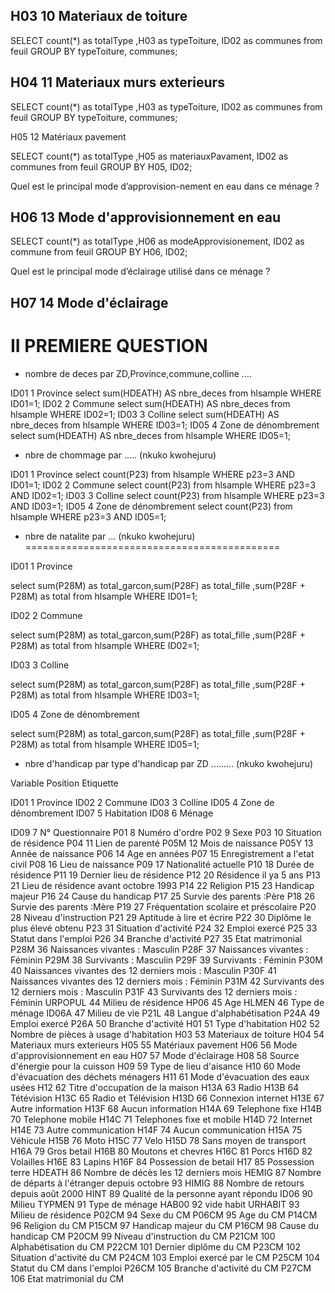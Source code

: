 ## H03		10		Materiaux de toiture

SELECT count(*) as totalType ,H03 as typeToiture,  ID02 as communes from feuil GROUP BY typeToiture,  communes;

## H04		11		Materiaux murs exterieurs

SELECT count(*) as totalType ,H03 as typeToiture,  ID02 as communes from feuil GROUP BY typeToiture,  communes;

H05		12		Matériaux pavement

SELECT count(*) as totalType ,H05 as materiauxPavament,  ID02 as communes from feuil GROUP BY H05,  ID02;


Quel est le principal  mode d’approvision-nement en eau dans ce  ménage ?

## H06		13		Mode d'approvisionnement en eau

SELECT count(*) as totalType ,H06 as modeApprovisionement,  ID02 as commune from feuil GROUP BY H06,  ID02;


Quel est le principal mode d’éclairage utilisé dans ce ménage ?

## H07		14		Mode d'éclairage


II PREMIERE QUESTION
====================
- nombre de deces par ZD,Province,commune,colline ....

ID01	1	Province
select sum(HDEATH) AS nbre_deces from  hlsample WHERE ID01=1;
ID02	2	Commune
select sum(HDEATH) AS nbre_deces from  hlsample WHERE ID02=1;
ID03	3	Colline
select sum(HDEATH) AS nbre_deces from  hlsample WHERE ID03=1;
ID05	4	Zone de dénombrement
select sum(HDEATH) AS nbre_deces from  hlsample WHERE ID05=1;


- nbre de chommage  par ..... (nkuko kwohejuru)

ID01	1	Province
select count(P23) from  hlsample WHERE p23=3 AND ID01=1;
ID02	2	Commune
select count(P23) from  hlsample WHERE p23=3 AND ID02=1;
ID03	3	Colline
select count(P23) from  hlsample WHERE p23=3 AND ID03=1;
ID05	4	Zone de dénombrement
select count(P23) from  hlsample WHERE p23=3 AND ID05=1;


- nbre de natalite par ...  (nkuko kwohejuru)
============================================ 

ID01	1	Province

select sum(P28M) as total_garcon,sum(P28F) as total_fille ,sum(P28F + P28M) as total from hlsample WHERE ID01=1;

ID02	2	Commune

select sum(P28M) as total_garcon,sum(P28F) as total_fille ,sum(P28F + P28M) as total from hlsample WHERE ID02=1;

ID03	3	Colline

select sum(P28M) as total_garcon,sum(P28F) as total_fille ,sum(P28F + P28M) as total from hlsample WHERE ID03=1;

ID05	4	Zone de dénombrement

select sum(P28M) as total_garcon,sum(P28F) as total_fille ,sum(P28F + P28M) as total from hlsample WHERE ID05=1;



- nbre d'handicap par type d'handicap par ZD .........  (nkuko kwohejuru)




Variable	Position	Etiquette

ID01	1	Province
ID02	2	Commune
ID03	3	Colline
ID05	4	Zone de dénombrement
ID07	5	Habitation
ID08	6	Ménage

ID09	7	N° Questionnaire
P01		8	Numéro d'ordre
P02		9	Sexe
P03		10	Situation de résidence
P04		11	Lien de parenté
P05M	12	Mois de naissance
P05Y	13	Année de naissance
P06		14	Age en années
P07		15	Enregistrement a l'etat civil
P08		16	Lieu de naissance
P09		17	Nationalité actuelle
P10		18	Durée de résidence
P11		19	Dernier lieu de résidence
P12		20	Résidence il ya 5 ans
P13		21	Lieu de résidence avant octobre 1993
P14		22	Religion
P15		23	Handicap majeur
P16		24	Cause du handicap
P17		25	Survie des parents :Père
P18		26	Survie des parents :Mère
P19		27	Fréquentation scolaire et préscolaire
P20		28	Niveau d'instruction
P21		29	Aptitude à lire et écrire
P22		30	Diplôme le plus élevé obtenu
P23		31	Situation d'activité
P24		32	Emploi exercé
P25		33	Statut dans l'emploi
P26		34	Branche d'activité
P27		35	Etat matrimonial
P28M	36	Naissances vivantes : Masculin
P28F	37	Naissances vivantes : Féminin
P29M	38	Survivants : Masculin
P29F	39	Survivants : Féminin
P30M	40	Naissances vivantes des 12 derniers mois : Masculin
P30F	41	Naissances vivantes des 12 derniers mois : Féminin
P31M	42	Survivants des 12 derniers mois : Masculin
P31F	43	Survivants des 12 derniers mois : Féminin
URPOPUL	44	Milieu de résidence
HP06	45	Age
HLMEN	46	Type de ménage
ID06A	47	Milieu de vie
P21L	48	Langue d'alphabétisation
P24A	49	Emploi exercé
P26A	50	Branche d'activité
H01		51	Type d'habitation
H02		52	Nombre de pièces à usage d'habitation
H03		53	Materiaux de toiture
H04		54	Materiaux murs exterieurs
H05		55	Matériaux pavement
H06		56	Mode d'approvisionnement en eau
H07		57	Mode d'éclairage
H08		58	Source d'énergie pour la cuisson
H09		59	Type de lieu d'aisance
H10		60	Mode d'évacuation des déchets ménagers
H11		61	Mode d'évacuation des eaux usées
H12		62	Titre d'occupation de la maison
H13A	63	Radio
H13B	64	Tétévision
H13C	65	Radio et Télévision
H13D	66	Connexion internet
H13E	67	Autre information
H13F	68	Aucun information
H14A	69	Telephone fixe
H14B	70	Telephone mobile
H14C	71	Telephones fixe et mobile
H14D	72	Internet
H14E	73	Autre communication
H14F	74	Aucun communication
H15A	75	Véhicule
H15B	76	Moto
H15C	77	Velo
H15D	78	Sans moyen de transport
H16A	79	Gros betail
H16B	80	Moutons et chevres
H16C	81	Porcs
H16D	82	Volailles
H16E	83	Lapins
H16F	84	Possession de betail
H17		85	Possession terre
HDEATH	86	Nombre de décès les 12 derniers mois
HEMIG	87	Nombre de départs à l'étranger depuis octobre 93
HIMIG	88	Nombre de retours depuis août 2000
HINT	89	Qualité de la personne ayant répondu
ID06	90	Milieu
TYPMEN	91	Type de ménage
HAB00	92	vide habit
URHABIT	93	Milieu de résidence
P02CM	94	Sexe du CM
P06CM	95	Age du CM
P14CM	96	Religion du CM
P15CM	97	Handicap majeur du CM
P16CM	98	Cause du handicap CM
P20CM	99	Niveau d'instruction du CM
P21CM	100	Alphabétisation du CM
P22CM	101	Dernier diplôme du CM
P23CM	102	Situation d'activité du CM
P24CM	103	Emploi exercé par le CM
P25CM	104	Statut du CM dans l'emploi
P26CM	105	Branche d'activité du CM
P27CM	106	Etat matrimonial du CM




